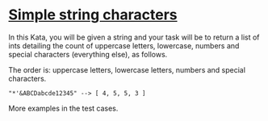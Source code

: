 # [Simple string characters](https://www.codewars.com/kata/5a29a0898f27f2d9c9000058)

In this Kata, you will be given a string and your task will be to return a list of ints detailing the count of uppercase letters,
lowercase, numbers and special characters (everything else), as follows.

The order is: uppercase letters, lowercase letters, numbers and special characters.

```
"*'&ABCDabcde12345" --> [ 4, 5, 5, 3 ]
```

More examples in the test cases.